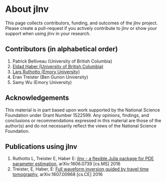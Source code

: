 # About jInv

This page collects contributors, funding, and outcomes of the jInv project. Please create a pull-request if you actively contribute to jInv or show your support when using jInv in your research.

## Contributors (in alphabetical order)

1. Patrick Belliveau (University of British Columbia)
1. [Eldad Haber (University of British Columbia)](http://www.math.ubc.ca/~haber/)
1. [Lars Ruthotto (Emory University)](http://www.mathcs.emory.edu/~lruthot/)
1. Eran Treister (Ben Gurion University)
1. Samy Wu (Emory University)

## Acknowledgements

This material is in part based upon work supported by the National Science Foundation under Grant Number 1522599. Any opinions, findings, and conclusions or recommendations expressed in this material are those of the author(s) and do not necessarily reflect the views of the National Science Foundation.

## Publications using jInv

1. Ruthotto L, Treister E, Haber E: [jInv - a flexible Julia package for PDE parameter estimation](http://arxiv.org/abs/1606.07399), arXiv:1606.0739 [cs.MS] 2016
1. Treister, E, Haber, E: [Full waveform inversion guided by travel time tomography](http://arxiv.org/abs/1607.00968), arXiv:1607.00968 [cs.CE] 2016
